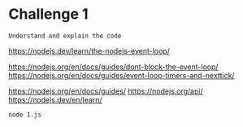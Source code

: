 # Challenge 1

```
Understand and explain the code
```

https://nodejs.dev/learn/the-nodejs-event-loop/

https://nodejs.org/en/docs/guides/dont-block-the-event-loop/
https://nodejs.org/en/docs/guides/event-loop-timers-and-nexttick/

https://nodejs.org/en/docs/guides/
https://nodejs.org/api/
https://nodejs.dev/en/learn/

`node 1.js`